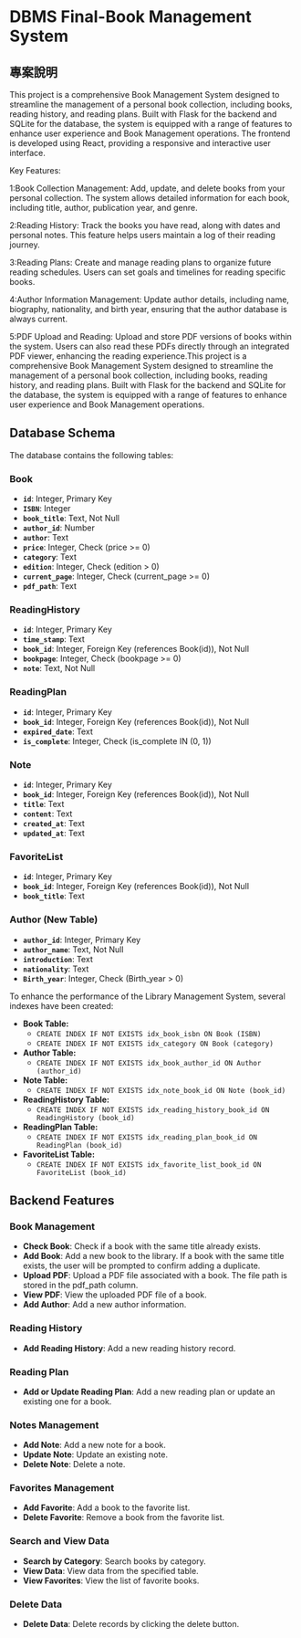 # DBMS Final-Book Management System

## 專案說明

This project is a comprehensive Book Management System designed to streamline the management of a personal book collection, including books, reading history, and reading plans. Built with Flask for the backend and SQLite for the database, the system is equipped with a range of features to enhance user experience and Book Management operations. The frontend is developed using React, providing a responsive and interactive user interface.

Key Features:

1:Book Collection Management: Add, update, and delete books from your personal collection. The system allows detailed information for each book, including title, author, publication year, and genre.

2:Reading History: Track the books you have read, along with dates and personal notes. This feature helps users maintain a log of their reading journey.

3:Reading Plans: Create and manage reading plans to organize future reading schedules. Users can set goals and timelines for reading specific books.

4:Author Information Management: Update author details, including name, biography, nationality, and birth year, ensuring that the author database is always current.

5:PDF Upload and Reading: Upload and store PDF versions of books within the system. Users can also read these PDFs directly through an integrated PDF viewer, enhancing the reading experience.This project is a comprehensive Book Management System designed to streamline the management of a personal book collection, including books, reading history, and reading plans. Built with Flask for the backend and SQLite for the database, the system is equipped with a range of features to enhance user experience and Book Management operations. 

## **Database Schema**

The database contains the following tables:

### Book

- **`id`**: Integer, Primary Key
- **`ISBN`**: Integer
- **`book_title`**: Text, Not Null
- **`author_id`**: Number
- **`author`**: Text
- **`price`**: Integer, Check (price >= 0)
- **`category`**: Text
- **`edition`**: Integer, Check (edition > 0)
- **`current_page`**: Integer, Check (current_page >= 0)
- **`pdf_path`**: Text

### ReadingHistory

- **`id`**: Integer, Primary Key
- **`time_stamp`**: Text
- **`book_id`**: Integer, Foreign Key (references Book(id)), Not Null
- **`bookpage`**: Integer, Check (bookpage >= 0)
- **`note`**: Text, Not Null

### ReadingPlan

- **`id`**: Integer, Primary Key
- **`book_id`**: Integer, Foreign Key (references Book(id)), Not Null
- **`expired_date`**: Text
- **`is_complete`**: Integer, Check (is_complete IN (0, 1))

### Note

- **`id`**: Integer, Primary Key
- **`book_id`**: Integer, Foreign Key (references Book(id)), Not Null
- **`title`**: Text
- **`content`**: Text
- **`created_at`**: Text
- **`updated_at`**: Text

### FavoriteList

- **`id`**: Integer, Primary Key
- **`book_id`**: Integer, Foreign Key (references Book(id)), Not Null
- **`book_title`**: Text

### Author (New Table)

- **`author_id`**: Integer, Primary Key
- **`author_name`**: Text, Not Null
- **`introduction`**: Text
- **`nationality`**: Text
- **`Birth_year`**: Integer, Check (Birth_year > 0)

To enhance the performance of the Library Management System, several indexes have been created:

- **Book Table:**
    - `CREATE INDEX IF NOT EXISTS idx_book_isbn ON Book (ISBN)`
    - `CREATE INDEX IF NOT EXISTS idx_category ON Book (category)`
- **Author Table:**
    - `CREATE INDEX IF NOT EXISTS idx_book_author_id ON Author (author_id)`
- **Note Table:**
    - `CREATE INDEX IF NOT EXISTS idx_note_book_id ON Note (book_id)`
- **ReadingHistory Table:**
    - `CREATE INDEX IF NOT EXISTS idx_reading_history_book_id ON ReadingHistory (book_id)`
- **ReadingPlan Table:**
    - `CREATE INDEX IF NOT EXISTS idx_reading_plan_book_id ON ReadingPlan (book_id)`
- **FavoriteList Table:**
    - `CREATE INDEX IF NOT EXISTS idx_favorite_list_book_id ON FavoriteList (book_id)`


## **Backend Features**

### **Book Management**

- **Check Book**: Check if a book with the same title already exists.
- **Add Book**: Add a new book to the library. If a book with the same title exists, the user will be prompted to confirm adding a duplicate.
- **Upload PDF**: Upload a PDF file associated with a book. The file path is stored in the pdf_path column. 
- **View PDF**: View the uploaded PDF file of a book. 
- **Add Author**: Add a new author information.

### **Reading History**

- **Add Reading History**: Add a new reading history record.

### **Reading Plan**

- **Add or Update Reading Plan**: Add a new reading plan or update an existing one for a book.

### **Notes Management**

- **Add Note**: Add a new note for a book.
- **Update Note**: Update an existing note.
- **Delete Note**: Delete a note.

### **Favorites Management**

- **Add Favorite**: Add a book to the favorite list.
- **Delete Favorite**: Remove a book from the favorite list.

### **Search and View Data**

- **Search by Category**: Search books by category.
- **View Data**: View data from the specified table.
- **View Favorites**: View the list of favorite books.

### **Delete Data**

- **Delete Data**: Delete records by clicking the delete button.
